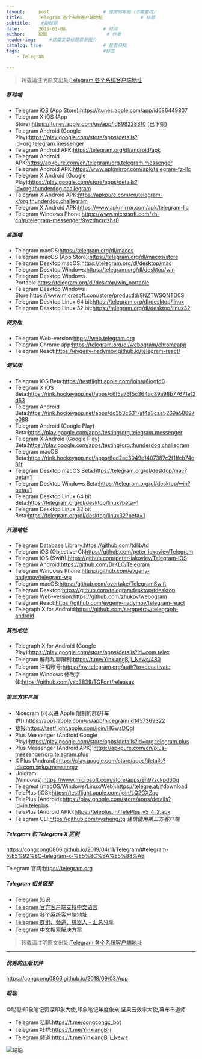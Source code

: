 ```yaml
---
layout:     post                    # 使用的布局（不需要改）
title:      Telegram 各个系统客户端地址              # 标题 
subtitle:    #副标题
date:       2019-01-08              # 时间
author:     聪聪                      # 作者
header-img:     #这篇文章标题背景图片
catalog: true                       # 是否归档
tags:                               #标签
    - Telegram

---
```


> 转载请注明原文出处:[Telegram 各个系统客户端地址](https://congcong0806.github.io/2019/01/08/Telegram)

##### 移动端
- Telegram iOS (App Store):<https://itunes.apple.com/app/id686449807>
- Telegram X iOS (App Store):<https://itunes.apple.com/us/app/id898228810> (已下架)
- Telegram Android (Google Play):<https://play.google.com/store/apps/details?id=org.telegram.messenger>
- Telegram Android APK:<https://telegram.org/dl/android/apk>
- Telegram Android APK:<https://apkpure.com/cn/telegram/org.telegram.messenger>
- Telegram Android APK:<https://www.apkmirror.com/apk/telegram-fz-llc>
- Telegram X Android (Google Play):<https://play.google.com/store/apps/details?id=org.thunderdog.challegram>
- Telegram X Android APK:<https://apkpure.com/cn/telegram-x/org.thunderdog.challegram>
- Telegram X Android APK:<https://www.apkmirror.com/apk/telegram-llc>
- Telegram Windows Phone:<https://www.microsoft.com/zh-cn/p/telegram-messenger/9wzdncrdzhs0>

##### 桌面端
- Telegram macOS:<https://telegram.org/dl/macos>
- Telegram macOS (App Store):<https://telegram.org/dl/macos/store>
- Telegram Desktop macOS:<https://telegram.org/dl/desktop/mac>
- Telegram Desktop Windows:<https://telegram.org/dl/desktop/win>
- Telegram Desktop Windows Portable:<https://telegram.org/dl/desktop/win_portable>
- Telegram Desktop Windows Store:<https://www.microsoft.com/store/productId/9NZTWSQNTD0S>
- Telegram Desktop Linux 64 bit:<https://telegram.org/dl/desktop/linux>
- Telegram Desktop Linux 32 bit:<https://telegram.org/dl/desktop/linux32>

##### 网页版
- Telegram Web-version:<https://web.telegram.org>
- Telegram Chrome app:<https://telegram.org/dl/webogram/chromeapp>
- Telegram React:<https://evgeny-nadymov.github.io/telegram-react/>

##### 测试版
- Telegram iOS Beta:<https://testflight.apple.com/join/u6iogfd0>
- Telegram X iOS Beta:<https://rink.hockeyapp.net/apps/c6f5a76f5c364ac89a98b77671ef2d63>
- Telegram Android Beta:<https://rink.hockeyapp.net/apps/dc3b3c6317af4a3caa5269a58697e088>
- Telegram Android (Google Play) Beta:<https://play.google.com/apps/testing/org.telegram.messenger>
- Telegram X Android (Google Play) Beta:<https://play.google.com/apps/testing/org.thunderdog.challegram>
- Telegram macOS Beta:<https://rink.hockeyapp.net/apps/6ed2ac3049e1407387c2f1ffcb74e81f>
- Telegram Desktop macOS Beta:<https://telegram.org/dl/desktop/mac?beta=1>
- Telegram Desktop Windows Beta:<https://telegram.org/dl/desktop/win?beta=1>
- Telegram Desktop Linux 64 bit Beta:<https://telegram.org/dl/desktop/linux?beta=1>
- Telegram Desktop Linux 32 bit Beta:<https://telegram.org/dl/desktop/linux32?beta=1>

##### 开源地址
- Telegram Database Library:<https://github.com/tdlib/td>
- Telegram iOS (Objective-C):<https://github.com/peter-iakovlev/Telegram>
- Telegram iOS (Swift):<https://github.com/peter-iakovlev/Telegram-iOS>
- Telegram Android:<https://github.com/DrKLO/Telegram>
- Telegram Windows Phone:<https://github.com/evgeny-nadymov/telegram-wp>
- Telegram macOS:<https://github.com/overtake/TelegramSwift>
- Telegram Desktop:<https://github.com/telegramdesktop/tdesktop>
- Telegram Web-version:<https://github.com/zhukov/webogram>
- Telegram React:<https://github.com/evgeny-nadymov/telegram-react>
- Telegraph X for Android:<https://github.com/sergpetrov/telegraph-android>

##### 其他地址
- Telegraph X for Android (Google Play):<https://play.google.com/store/apps/details?id=com.telex>
- Telegram 解除私聊限制:<https://t.me/YinxiangBiji_News/480>
- Telegram 注销账号:<https://my.telegram.org/auth?to=deactivate>
- Telegram Windows 修改字体:<https://github.com/ysc3839/TGFont/releases>

##### 第三方客户端
- Nicegram (可以进 Apple 限制的群(开车群)):<https://apps.apple.com/us/app/nicegram/id1457369322>
- 捷报:<https://testflight.apple.com/join/HGwsDQgl>
- Plus Messenger (Android Google Play):<https://play.google.com/store/apps/details?id=org.telegram.plus>
- Plus Messenger (Android APK):<https://apkpure.com/cn/plus-messenger/org.telegram.plus>
- X Plus (Android):<https://play.google.com/store/apps/details?id=com.xplus.messenger>
- Unigram (Windows):<https://www.microsoft.com/store/apps/9n97zckpd60q>
- Telegreat (macOS/Windows/Linux/Web):<https://telegre.at/#download>
- TelePlus (iOS):<https://testflight.apple.com/join/LQ2GXZag>
- TelePlus (Android):<https://play.google.com/store/apps/details?id=in.teleplus>
- TelePlus (Android APK):<https://teleplus.in/TelePlus_v5_4_2.apk>
- Telegram CLI:<https://github.com/vysheng/tg>
*谨慎使用第三方客户端*

##### Telegram 和 Telegram X 区别
<https://congcong0806.github.io/2019/04/11/Telegram/#telegram-%E5%92%8C-telegram-x-%E5%8C%BA%E5%88%AB>

Telegram 官网:<https://telegram.org>

##### Telegram 相关链接
* [Telegram 知识](https://congcong0806.github.io/2019/04/11/Telegram)
* [Telegram 官方客户端支持中文语言](https://congcong0806.github.io/2019/02/21/Telegram)
* [Telegram 各个系统客户端地址](https://congcong0806.github.io/2019/01/08/Telegram)
* [Telegram 群组、频道、机器人 - 汇总分享](https://congcong0806.github.io/2018/04/24/Telegram)
* [Telegram 中文搜索解决方案](https://congcong0806.github.io/2019/11/04/TelegramSearch)

> 转载请注明原文出处:[Telegram 各个系统客户端地址](https://congcong0806.github.io/2019/01/08/Telegram)

- - - -

##### 优秀的正版软件
<https://congcong0806.github.io/2018/09/03/App>

##### 聪聪
&copy;聪聪:印象笔记资深印象大使,印象笔记年度象亲,坚果云效率大使,幕布布道师

* Telegram 私聊:<https://t.me/congcongx_bot>
* Telegram 社群:<https://t.me/YinxiangBiji>
* Telegram 频道:<https://t.me/YinxiangBiji_News>

![聪聪](https://i.v2ex.co/3wc207g5.png)